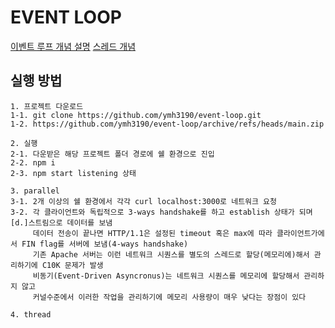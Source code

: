 # EVENT LOOP

[이벤트 루프 개념 설명](https://www.youtube.com/watch?v=8aGhZQkoFbQ)
[스레드 개념](https://stackoverflow.com/questions/5201852/what-is-a-thread-really)

## 실행 방법

    1. 프로젝트 다운로드
    1-1. git clone https://github.com/ymh3190/event-loop.git
    1-2. https://github.com/ymh3190/event-loop/archive/refs/heads/main.zip

    2. 실행
    2-1. 다운받은 해당 프로젝트 폴더 경로에 쉘 환경으로 진입
    2-2. npm i
    2-3. npm start listening 상태

    3. parallel
    3-1. 2개 이상의 쉘 환경에서 각각 curl localhost:3000로 네트워크 요청
    3-2. 각 클라이언트와 독립적으로 3-ways handshake를 하고 establish 상태가 되며 [d.]스트림으로 데이터를 보냄
         데이터 전송이 끝나면 HTTP/1.1은 설정된 timeout 혹은 max에 따라 클라이언트가에서 FIN flag를 서버에 보냄(4-ways handshake)
         기존 Apache 서버는 이런 네트워크 시퀀스를 별도의 스레드로 할당(메모리에)해서 관리하기에 C10K 문제가 발생
         비동기(Event-Driven Asyncronus)는 네트워크 시퀀스를 메모리에 할당해서 관리하지 않고
         커널수준에서 이러한 작업을 관리하기에 메모리 사용량이 매우 낮다는 장점이 있다

    4. thread
